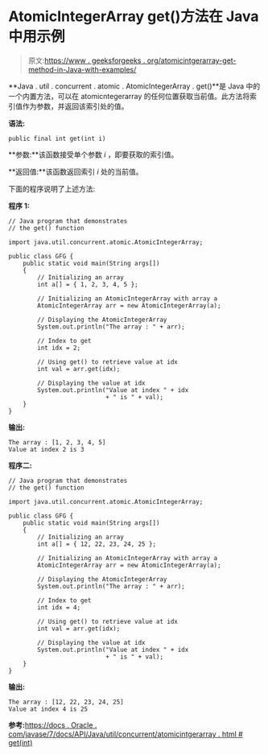 # AtomicIntegerArray get()方法在 Java 中用示例

> 原文:[https://www . geeksforgeeks . org/atomicintgerarray-get-method-in-Java-with-examples/](https://www.geeksforgeeks.org/atomicintegerarray-get-method-in-java-with-examples/)

**Java . util . concurrent . atomic . AtomicIntegerArray . get()**是 Java 中的一个内置方法，可以在 atomicntegerarray 的任何位置获取当前值。此方法将索引值作为参数，并返回该索引处的值。

**语法:**

```
public final int get(int i)

```

**参数:**该函数接受单个参数 *i* ，即要获取的索引值。

**返回值:**该函数返回索引 *i* 处的当前值。

下面的程序说明了上述方法:

**程序 1:**

```
// Java program that demonstrates
// the get() function

import java.util.concurrent.atomic.AtomicIntegerArray;

public class GFG {
    public static void main(String args[])
    {
        // Initializing an array
        int a[] = { 1, 2, 3, 4, 5 };

        // Initializing an AtomicIntegerArray with array a
        AtomicIntegerArray arr = new AtomicIntegerArray(a);

        // Displaying the AtomicIntegerArray
        System.out.println("The array : " + arr);

        // Index to get
        int idx = 2;

        // Using get() to retrieve value at idx
        int val = arr.get(idx);

        // Displaying the value at idx
        System.out.println("Value at index " + idx
                           + " is " + val);
    }
}
```

**输出:**

```
The array : [1, 2, 3, 4, 5]
Value at index 2 is 3

```

**程序二:**

```
// Java program that demonstrates
// the get() function

import java.util.concurrent.atomic.AtomicIntegerArray;

public class GFG {
    public static void main(String args[])
    {
        // Initializing an array
        int a[] = { 12, 22, 23, 24, 25 };

        // Initializing an AtomicIntegerArray with array a
        AtomicIntegerArray arr = new AtomicIntegerArray(a);

        // Displaying the AtomicIntegerArray
        System.out.println("The array : " + arr);

        // Index to get
        int idx = 4;

        // Using get() to retrieve value at idx
        int val = arr.get(idx);

        // Displaying the value at idx
        System.out.println("Value at index " + idx
                           + " is " + val);
    }
}
```

**输出:**

```
The array : [12, 22, 23, 24, 25]
Value at index 4 is 25

```

**参考:**[https://docs . Oracle . com/javase/7/docs/API/Java/util/concurrent/atomicintgerarray . html # get(int)](https://docs.oracle.com/javase/7/docs/api/java/util/concurrent/atomic/AtomicIntegerArray.html#get(int))